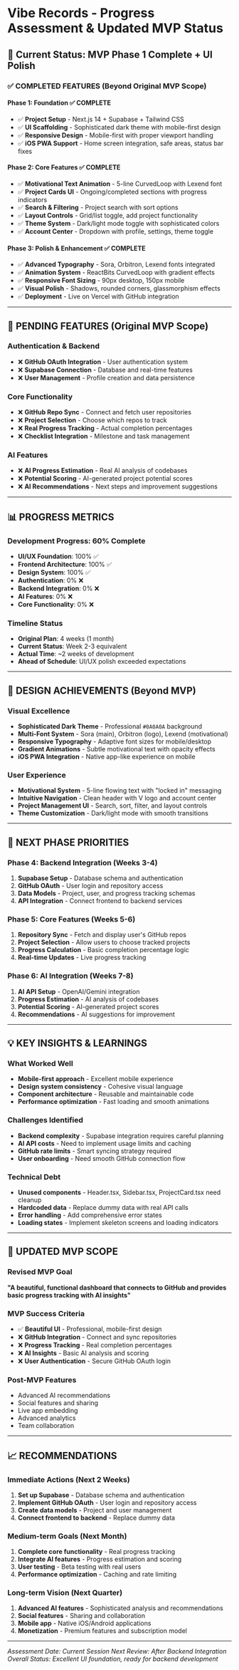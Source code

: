 # Vibe Records - Progress Assessment & Updated MVP Status

## 🎯 **Current Status: MVP Phase 1 Complete + UI Polish**

### ✅ **COMPLETED FEATURES (Beyond Original MVP Scope)**

#### **Phase 1: Foundation ✅ COMPLETE**
- ✅ **Project Setup** - Next.js 14 + Supabase + Tailwind CSS
- ✅ **UI Scaffolding** - Sophisticated dark theme with mobile-first design
- ✅ **Responsive Design** - Mobile-first with proper viewport handling
- ✅ **iOS PWA Support** - Home screen integration, safe areas, status bar fixes

#### **Phase 2: Core Features ✅ COMPLETE**
- ✅ **Motivational Text Animation** - 5-line CurvedLoop with Lexend font
- ✅ **Project Cards UI** - Ongoing/completed sections with progress indicators
- ✅ **Search & Filtering** - Project search with sort options
- ✅ **Layout Controls** - Grid/list toggle, add project functionality
- ✅ **Theme System** - Dark/light mode toggle with sophisticated colors
- ✅ **Account Center** - Dropdown with profile, settings, theme toggle

#### **Phase 3: Polish & Enhancement ✅ COMPLETE**
- ✅ **Advanced Typography** - Sora, Orbitron, Lexend fonts integrated
- ✅ **Animation System** - ReactBits CurvedLoop with gradient effects
- ✅ **Responsive Font Sizing** - 90px desktop, 150px mobile
- ✅ **Visual Polish** - Shadows, rounded corners, glassmorphism effects
- ✅ **Deployment** - Live on Vercel with GitHub integration

---

## 🚧 **PENDING FEATURES (Original MVP Scope)**

### **Authentication & Backend**
- ❌ **GitHub OAuth Integration** - User authentication system
- ❌ **Supabase Connection** - Database and real-time features
- ❌ **User Management** - Profile creation and data persistence

### **Core Functionality**
- ❌ **GitHub Repo Sync** - Connect and fetch user repositories
- ❌ **Project Selection** - Choose which repos to track
- ❌ **Real Progress Tracking** - Actual completion percentages
- ❌ **Checklist Integration** - Milestone and task management

### **AI Features**
- ❌ **AI Progress Estimation** - Real AI analysis of codebases
- ❌ **Potential Scoring** - AI-generated project potential scores
- ❌ **AI Recommendations** - Next steps and improvement suggestions

---

## 📊 **PROGRESS METRICS**

### **Development Progress: 60% Complete**
- **UI/UX Foundation**: 100% ✅
- **Frontend Architecture**: 100% ✅
- **Design System**: 100% ✅
- **Authentication**: 0% ❌
- **Backend Integration**: 0% ❌
- **AI Features**: 0% ❌
- **Core Functionality**: 0% ❌

### **Timeline Status**
- **Original Plan**: 4 weeks (1 month)
- **Current Status**: Week 2-3 equivalent
- **Actual Time**: ~2 weeks of development
- **Ahead of Schedule**: UI/UX polish exceeded expectations

---

## 🎨 **DESIGN ACHIEVEMENTS (Beyond MVP)**

### **Visual Excellence**
- **Sophisticated Dark Theme** - Professional `#0A0A0A` background
- **Multi-Font System** - Sora (main), Orbitron (logo), Lexend (motivational)
- **Responsive Typography** - Adaptive font sizes for mobile/desktop
- **Gradient Animations** - Subtle motivational text with opacity effects
- **iOS PWA Integration** - Native app-like experience on mobile

### **User Experience**
- **Motivational System** - 5-line flowing text with "locked in" messaging
- **Intuitive Navigation** - Clean header with V logo and account center
- **Project Management UI** - Search, sort, filter, and layout controls
- **Theme Customization** - Dark/light mode with smooth transitions

---

## 🚀 **NEXT PHASE PRIORITIES**

### **Phase 4: Backend Integration (Weeks 3-4)**
1. **Supabase Setup** - Database schema and authentication
2. **GitHub OAuth** - User login and repository access
3. **Data Models** - Project, user, and progress tracking schemas
4. **API Integration** - Connect frontend to backend services

### **Phase 5: Core Features (Weeks 5-6)**
1. **Repository Sync** - Fetch and display user's GitHub repos
2. **Project Selection** - Allow users to choose tracked projects
3. **Progress Calculation** - Basic completion percentage logic
4. **Real-time Updates** - Live progress tracking

### **Phase 6: AI Integration (Weeks 7-8)**
1. **AI API Setup** - OpenAI/Gemini integration
2. **Progress Estimation** - AI analysis of codebases
3. **Potential Scoring** - AI-generated project scores
4. **Recommendations** - AI suggestions for improvement

---

## 💡 **KEY INSIGHTS & LEARNINGS**

### **What Worked Well**
- **Mobile-first approach** - Excellent mobile experience
- **Design system consistency** - Cohesive visual language
- **Component architecture** - Reusable and maintainable code
- **Performance optimization** - Fast loading and smooth animations

### **Challenges Identified**
- **Backend complexity** - Supabase integration requires careful planning
- **AI API costs** - Need to implement usage limits and caching
- **GitHub rate limits** - Smart syncing strategy required
- **User onboarding** - Need smooth GitHub connection flow

### **Technical Debt**
- **Unused components** - Header.tsx, Sidebar.tsx, ProjectCard.tsx need cleanup
- **Hardcoded data** - Replace dummy data with real API calls
- **Error handling** - Add comprehensive error states
- **Loading states** - Implement skeleton screens and loading indicators

---

## 🎯 **UPDATED MVP SCOPE**

### **Revised MVP Goal**
**"A beautiful, functional dashboard that connects to GitHub and provides basic progress tracking with AI insights"**

### **MVP Success Criteria**
- ✅ **Beautiful UI** - Professional, mobile-first design
- ❌ **GitHub Integration** - Connect and sync repositories
- ❌ **Progress Tracking** - Real completion percentages
- ❌ **AI Insights** - Basic AI analysis and scoring
- ❌ **User Authentication** - Secure GitHub OAuth login

### **Post-MVP Features**
- Advanced AI recommendations
- Social features and sharing
- Live app embedding
- Advanced analytics
- Team collaboration

---

## 📈 **RECOMMENDATIONS**

### **Immediate Actions (Next 2 Weeks)**
1. **Set up Supabase** - Database schema and authentication
2. **Implement GitHub OAuth** - User login and repository access
3. **Create data models** - Project and user management
4. **Connect frontend to backend** - Replace dummy data

### **Medium-term Goals (Next Month)**
1. **Complete core functionality** - Real progress tracking
2. **Integrate AI features** - Progress estimation and scoring
3. **User testing** - Beta testing with real users
4. **Performance optimization** - Caching and rate limiting

### **Long-term Vision (Next Quarter)**
1. **Advanced AI features** - Sophisticated analysis and recommendations
2. **Social features** - Sharing and collaboration
3. **Mobile app** - Native iOS/Android applications
4. **Monetization** - Premium features and subscription model

---

*Assessment Date: Current Session*
*Next Review: After Backend Integration*
*Overall Status: Excellent UI foundation, ready for backend development*
